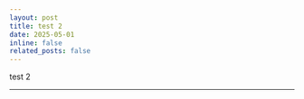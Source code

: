 ```yaml
---
layout: post
title: test 2
date: 2025-05-01 
inline: false
related_posts: false
---
```


test 2

---
